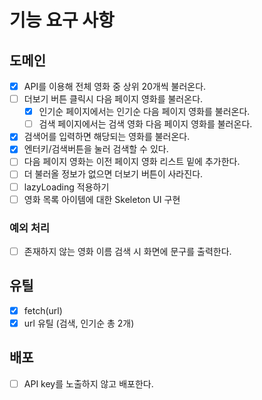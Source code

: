 # 기능 요구 사항

## 도메인

- [x] API를 이용해 전체 영화 중 상위 20개씩 불러온다.
- [ ] 더보기 버튼 클릭시 다음 페이지 영화를 불러온다.
  - [x] 인기순 페이지에서는 인기순 다음 페이지 영화를 불러온다.
  - [ ] 검색 페이지에서는 검색 영화 다음 페이지 영화를 불러온다.
- [x] 검색어를 입력하면 해당되는 영화를 불러온다.
- [x] 엔터키/검색버튼을 눌러 검색할 수 있다.
- [ ] 다음 페이지 영화는 이전 페이지 영화 리스트 밑에 추가한다.
- [ ] 더 불러올 정보가 없으면 더보기 버튼이 사라진다.
- [ ] lazyLoading 적용하기
- [ ] 영화 목록 아이템에 대한 Skeleton UI 구현

### 예외 처리

- [ ] 존재하지 않는 영화 이름 검색 시 화면에 문구를 출력한다.

## 유틸

- [x] fetch(url)
- [x] url 유틸 (검색, 인기순 총 2개)

## 배포

- [ ] API key를 노출하지 않고 배포한다.
